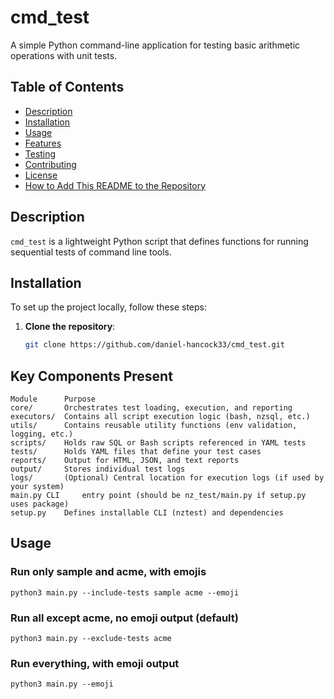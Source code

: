 # cmd_test

A simple Python command-line application for testing basic arithmetic operations with unit tests.

## Table of Contents
- [Description](#description)
- [Installation](#installation)
- [Usage](#usage)
- [Features](#features)
- [Testing](#testing)
- [Contributing](#contributing)
- [License](#license)
- [How to Add This README to the Repository](#how-to-add-this-readme-to-the-repository)

## Description

`cmd_test` is a lightweight Python script that defines functions for running sequential tests of command line tools.

## Installation

To set up the project locally, follow these steps:

1. **Clone the repository**:
   ```bash
   git clone https://github.com/daniel-hancock33/cmd_test.git


## Key Components Present
```
Module		Purpose
core/		Orchestrates test loading, execution, and reporting
executors/	Contains all script execution logic (bash, nzsql, etc.)
utils/		Contains reusable utility functions (env validation, logging, etc.)
scripts/	Holds raw SQL or Bash scripts referenced in YAML tests
tests/		Holds YAML files that define your test cases
reports/	Output for HTML, JSON, and text reports
output/		Stores individual test logs
logs/		(Optional) Central location for execution logs (if used by your system)
main.py	CLI 	entry point (should be nz_test/main.py if setup.py uses package)
setup.py	Defines installable CLI (nztest) and dependencies
```

## Usage

### Run only sample and acme, with emojis
`python3 main.py --include-tests sample acme --emoji`

### Run all except acme, no emoji output (default)
`python3 main.py --exclude-tests acme`

### Run everything, with emoji output
`python3 main.py --emoji`
